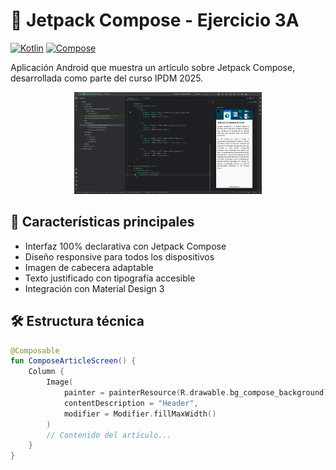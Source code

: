 # 📱 Jetpack Compose - Ejercicio 3A

[![Kotlin](https://img.shields.io/badge/Kotlin-1.9.0-blue.svg)](https://kotlinlang.org)
[![Compose](https://img.shields.io/badge/Jetpack%20Compose-1.5.0-orange.svg)](https://developer.android.com/jetpack/compose)

Aplicación Android que muestra un artículo sobre Jetpack Compose, desarrollada como parte del curso IPDM 2025.

<div align="center">
  <img src="https://github.com/rodrigoangeloni/ipdm-oto-2025--rodrigo_angeloni-_ejercicio-3-a/raw/main/app/src/main/res/drawable-nodpi/captura_ejercicio_3_a.png?raw=true" width="300" alt="Captura de pantalla">
</div>

## 🚀 Características principales
- Interfaz 100% declarativa con Jetpack Compose
- Diseño responsive para todos los dispositivos
- Imagen de cabecera adaptable
- Texto justificado con tipografía accesible
- Integración con Material Design 3

## 🛠 Estructura técnica
```kotlin
@Composable
fun ComposeArticleScreen() {
    Column {
        Image(
            painter = painterResource(R.drawable.bg_compose_background),
            contentDescription = "Header",
            modifier = Modifier.fillMaxWidth()
        )
        // Contenido del artículo...
    }
}

